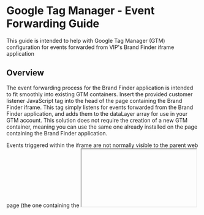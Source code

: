 # Google Tag Manager - Event Forwarding Guide
This guide is intended to help with Google Tag Manager (GTM) configuration for events forwarded from VIP's Brand Finder iframe application

## Overview
The event forwarding process for the Brand Finder application is intended to fit smoothly into existing GTM containers. Insert the provided customer listener JavaScript tag into the head of the page containing the Brand Finder iframe. This tag simply listens for events forwarded from the Brand Finder application, and adds them to the dataLayer array for use in your GTM account. This solution does not require the creation of a new GTM container, meaning you can use the same one already installed on the page containing the Brand Finder application.

Events triggered within the iframe are not normally visible to the parent web page (the one containing the <iframe> tag). To get around this restriction and allow customers implementing the Brand Finder application to track events within the iframe, each event is forwarded to the parent webpage's dataLayer variable when it occurs. These events are added to the dataLayer array of the customer's implementing page with the prefix "brandFinder", where they are visible to the customer's GTM container and can be tracked like any other native event.

## Variables
Forwarded event values can be added as user-defined variables and sent to any configured tag, just like any other built-in variables. To add a custom variable, go to the container of your implementing page in your GTM account, click "Variables", then under "User-Defined Variables", click "New". Click "Variable Configuration", then under the "Page Variables" section, click "Data Layer Variable". For the "Data Layer Variable Name" field, enter the dot notation path to the desired variable of the event. For example, to get the "event_category" variable, the variable name would be "brandFinder.event_category". All fowarded events will be added as attributes to a "brandFinder" object within the event. For a list of values passed with the brandFinder events, see the Brand Finder documentation. Under the "Data Layer Version" section, make sure "Version 2" is selected. Click "Save" and name the variable something unique, like "dlv - brandFinder event_category". This new variable will now be accessible like any other built-in variables for your GTM container.

## Triggers
Since the forwarded events are prefixed with "brandFinder" (e.g. "brandFinder.search"), they will not be automatically tracked by Google Tag Manager. These events can be easily tracked by going to the container of your implementing page in your GTM account, clicking "Triggers", then clicking "New". Click "Trigger Configuration", then under the "Other" section, click "Custom Event". For the "Event name" field, enter "brandFinder." followed by the event you want to act as a trigger (e.g. "brandFinder.click"). It is important that the "event name" matches the value of the "event" property of the event you want to act as a trigger. Some brandFinder events are brandFinder.search, brandFinder.click, brandFinder.page, and brandFinder.select. Visit the Brand Finder documentation for a full list of fired events. For the "This trigger fires on" section, select "All Custom Events". Click "Save", and name the trigger something unique like "bf - click". This event will now act as a trigger for your GTM container. 
